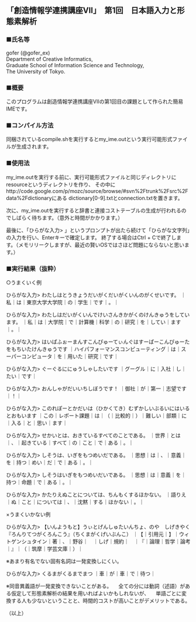 <h2>「創造情報学連携講座VII」　第1回　日本語入力と形態素解析</h2>

<h3>■氏名等</h3>
gofer (@gofer_ex) <gofer.ex.studio@gmail.com> <br>
  Department of Creative Informatics,<br>
  Graduate School of Information Science and Technology,<br>
  The University of Tokyo.<br>

<h3>■概要</h3>
このプログラムは創造情報学連携講座VIIの第1回目の課題として作られた簡易IMEです。

<h3>■コンパイル方法</h3>
同梱されているcompile.shを実行するとmy_ime.outという実行可能形式ファイルが生成されます。

<h3>■使用法</h3>
my_ime.outを実行する前に、実行可能形式ファイルと同じディレクトリにresourceというディレクトリを作り、
その中にhttp://code.google.com/p/mozc/source/browse/#svn%2Ftrunk%2Fsrc%2Fdata%2Fdictionaryにある
dictionary[0-9].txtとconnection.txtを置きます。

次に、my_ime.outを実行すると辞書と連接コストテーブルの生成が行われるのでしばらく待ちます。（意外と時間がかかります。）

最後に、「ひらがな入力> 」というプロンプトが出たら続けて「ひらがな文字列」の入力を行い、Enterキーで確定します。
終了する場合はCtrl + Cで終了します。（メモリリークしますが、最近の賢いOSではさほど問題にならないと思います。）

<h3>■実行結果（抜粋）</h3>
○うまくいく例

ひらがな入力> わたしはとうきょうだいがくだいがくいんのがくせいです。
｜私｜は｜東京大学大学院｜の｜学生｜です｜。｜

ひらがな入力> わたしはだいがくいんでけいさんきかがくのけんきゅうをしています。
｜私｜は｜大学院｜で｜計算機｜科学｜の｜研究｜を｜してい｜ます｜。｜

ひらがな入力> はいぱふぉーまんすこんぴゅーてぃんぐはすーぱーこんぴゅーたをもちいたけんきゅうです
｜ハイパフォーマンスコンピューティング｜は｜スーパーコンピュータ｜を｜用いた｜研究｜です｜

ひらがな入力> ぐーぐるににゅうしゃしたいです
｜グーグル｜に｜入社｜し｜たい｜です｜

ひらがな入力> おんしゃがだいいちしぼうです！
｜御社｜が｜第一｜志望です｜！｜

ひらがな入力> このれぽーとかだいは（ひかくてき）むずかしいぶるいにはいるとおもいます
｜この｜レポート課題｜は｜（｜比較的｜）｜難しい｜部類｜に｜入る｜と｜思い｜ます｜

ひらがな入力> せかいとは、おきているすべてのことである。
｜世界｜とは｜、｜起きている｜すべて｜の｜こと｜で｜ある｜。｜

ひらがな入力> しそうは、いぎをもつめいだである。
｜思想｜は｜、｜意義｜を｜持つ｜めい｜だ｜で｜ある｜。｜

ひらがな入力> しそうはいぎをもつめいだいである。
｜思想｜は｜意義｜を｜持つ｜命題｜で｜ある｜。｜

ひらがな入力> かたりえぬことについては、ちんもくするほかない。
｜語りえ｜ぬ｜こと｜については｜、｜沈黙｜する｜ほかない｜。｜

×うまくいかない例

ひらがな入力> 【いんようもと】うぃとげんしゅたいんちょ、のや　しげきやく　『ろんりてつがくろんこう』（ちくまがくげいぶんこ）
｜【｜引用元｜】｜ウィトゲンシュタイン｜著｜、｜野谷｜　｜しげ｜規約｜　｜『｜論理｜哲学｜論考｜』｜（｜筑摩｜学芸文庫｜）｜

※あまり有名でない固有名詞は一発変換しにくい。

ひらがな入力> くるまがくるまでまつ
｜車｜が｜車｜で｜待つ｜

※同音異義語が一発変換できないことがある。
　全ての分には動詞（述語）がある仮定して形態素解析の結果を用いればよいかもしれないが、
　単語ごとに変換する人も少ないということと、時間的コストが高いことがデメリットである。

（以上）
